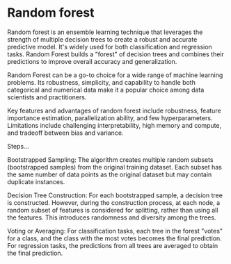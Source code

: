 # Random forest

Random forest is an ensemble learning technique that leverages the strength of multiple decision trees to create a robust and accurate predictive model. It's widely used for both classification and regression tasks. Random Forest builds a "forest" of decision trees and combines their predictions to improve overall accuracy and generalization. 

Random Forest can be a go-to choice for a wide range of machine learning problems. Its robustness, simplicity, and capability to handle both categorical and numerical data make it a popular choice among data scientists and practitioners.

Key features and advantages of random forest include robustness, feature importance estimation, parallelization ability, and few hyperparameters. Limitations include challenging interpretability, high memory and compute, and tradeoff between bias and variance.

Steps…

Bootstrapped Sampling: The algorithm creates multiple random subsets (bootstrapped samples) from the original training dataset. Each subset has the same number of data points as the original dataset but may contain duplicate instances.

Decision Tree Construction: For each bootstrapped sample, a decision tree is constructed. However, during the construction process, at each node, a random subset of features is considered for splitting, rather than using all the features. This introduces randomness and diversity among the trees.

Voting or Averaging: For classification tasks, each tree in the forest "votes" for a class, and the class with the most votes becomes the final prediction. For regression tasks, the predictions from all trees are averaged to obtain the final prediction.

